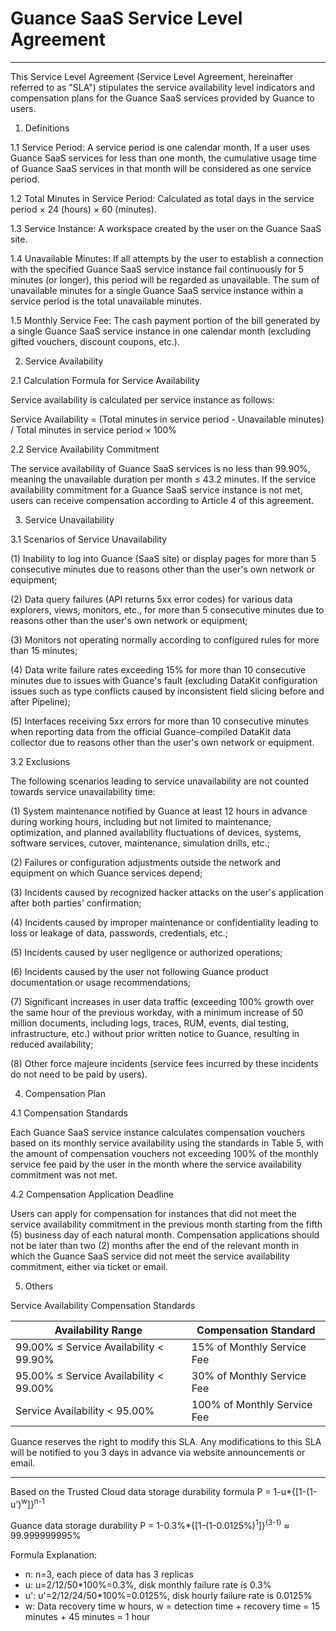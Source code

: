 # Guance SaaS Service Level Agreement
---

This Service Level Agreement (Service Level Agreement, hereinafter referred to as "SLA") stipulates the service availability level indicators and compensation plans for the Guance SaaS services provided by Guance to users.

1. Definitions

1.1 Service Period: A service period is one calendar month. If a user uses Guance SaaS services for less than one month, the cumulative usage time of Guance SaaS services in that month will be considered as one service period.

1.2 Total Minutes in Service Period: Calculated as total days in the service period × 24 (hours) × 60 (minutes).

1.3 Service Instance: A workspace created by the user on the Guance SaaS site.

1.4 Unavailable Minutes: If all attempts by the user to establish a connection with the specified Guance SaaS service instance fail continuously for 5 minutes (or longer), this period will be regarded as unavailable. The sum of unavailable minutes for a single Guance SaaS service instance within a service period is the total unavailable minutes.

1.5 Monthly Service Fee: The cash payment portion of the bill generated by a single Guance SaaS service instance in one calendar month (excluding gifted vouchers, discount coupons, etc.).

2. Service Availability

2.1 Calculation Formula for Service Availability

Service availability is calculated per service instance as follows:

Service Availability = (Total minutes in service period - Unavailable minutes) / Total minutes in service period × 100%

2.2 Service Availability Commitment

The service availability of Guance SaaS services is no less than 99.90%, meaning the unavailable duration per month ≤ 43.2 minutes. If the service availability commitment for a Guance SaaS service instance is not met, users can receive compensation according to Article 4 of this agreement.

3. Service Unavailability

3.1 Scenarios of Service Unavailability

(1) Inability to log into Guance (SaaS site) or display pages for more than 5 consecutive minutes due to reasons other than the user's own network or equipment;

(2) Data query failures (API returns 5xx error codes) for various data explorers, views, monitors, etc., for more than 5 consecutive minutes due to reasons other than the user's own network or equipment;

(3) Monitors not operating normally according to configured rules for more than 15 minutes;

(4) Data write failure rates exceeding 15% for more than 10 consecutive minutes due to issues with Guance's fault (excluding DataKit configuration issues such as type conflicts caused by inconsistent field slicing before and after Pipeline);

(5) Interfaces receiving 5xx errors for more than 10 consecutive minutes when reporting data from the official Guance-compiled DataKit data collector due to reasons other than the user's own network or equipment.

3.2 Exclusions

The following scenarios leading to service unavailability are not counted towards service unavailability time:

(1) System maintenance notified by Guance at least 12 hours in advance during working hours, including but not limited to maintenance, optimization, and planned availability fluctuations of devices, systems, software services, cutover, maintenance, simulation drills, etc.;

(2) Failures or configuration adjustments outside the network and equipment on which Guance services depend;

(3) Incidents caused by recognized hacker attacks on the user's application after both parties' confirmation;

(4) Incidents caused by improper maintenance or confidentiality leading to loss or leakage of data, passwords, credentials, etc.;

(5) Incidents caused by user negligence or authorized operations;

(6) Incidents caused by the user not following Guance product documentation or usage recommendations;

(7) Significant increases in user data traffic (exceeding 100% growth over the same hour of the previous workday, with a minimum increase of 50 million documents, including logs, traces, RUM, events, dial testing, infrastructure, etc.) without prior written notice to Guance, resulting in reduced availability;

(8) Other force majeure incidents (service fees incurred by these incidents do not need to be paid by users).

4. Compensation Plan

4.1 Compensation Standards

Each Guance SaaS service instance calculates compensation vouchers based on its monthly service availability using the standards in Table 5, with the amount of compensation vouchers not exceeding 100% of the monthly service fee paid by the user in the month where the service availability commitment was not met.

4.2 Compensation Application Deadline

Users can apply for compensation for instances that did not meet the service availability commitment in the previous month starting from the fifth (5) business day of each natural month. Compensation applications should not be later than two (2) months after the end of the relevant month in which the Guance SaaS service did not meet the service availability commitment, either via ticket or email.

5. Others

Service Availability Compensation Standards

| Availability Range | Compensation Standard |
| ------------------ | ---------------------- |
| 99.00% ≤ Service Availability < 99.90% | 15% of Monthly Service Fee |
| 95.00% ≤ Service Availability < 99.00% | 30% of Monthly Service Fee |
| Service Availability < 95.00% | 100% of Monthly Service Fee |

Guance reserves the right to modify this SLA. Any modifications to this SLA will be notified to you 3 days in advance via website announcements or email.

---

Based on the Trusted Cloud data storage durability formula P = 1-u*{[1-(1-u’)<sup>w</sup>]}<sup>n-1</sup>

Guance data storage durability P = 1-0.3%*{[1-(1-0.0125%)<sup>1</sup>]}<sup>(3-1)</sup> ≈ 99.999999995%

Formula Explanation:

- n: n=3, each piece of data has 3 replicas
- u: u=2/12/50*100%=0.3%, disk monthly failure rate is 0.3%
- u': u'=2/12/24/50*100%=0.0125%, disk hourly failure rate is 0.0125%
- w: Data recovery time w hours, w = detection time + recovery time = 15 minutes + 45 minutes = 1 hour